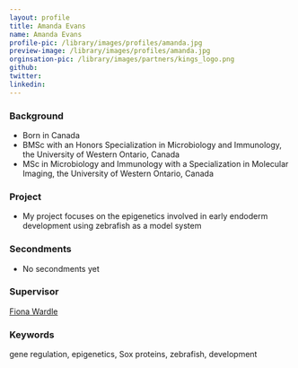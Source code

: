 ```yaml
---
layout: profile
title: Amanda Evans
name: Amanda Evans
profile-pic: /library/images/profiles/amanda.jpg
preview-image: /library/images/profiles/amanda.jpg
orginsation-pic: /library/images/partners/kings_logo.png
github:
twitter:
linkedin:
---
```

### Background
-   Born in Canada
-   BMSc with an Honors Specialization in Microbiology and Immunology, the University of Western Ontario, Canada
-   MSc in Microbiology and Immunology with a Specialization in Molecular Imaging, the University of Western Ontario, Canada

### Project
-   My project focuses on the epigenetics involved in early endoderm development using zebrafish as a model system

### Secondments
-   No secondments yet

### Supervisor
[Fiona Wardle](https://www.kcl.ac.uk/lsm/research/divisions/randall/research/sections/signalling/wardle/index.aspx)

### Keywords
gene regulation, epigenetics, Sox proteins, zebrafish, development
